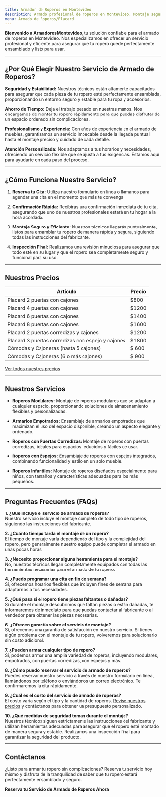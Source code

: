 ```yaml
---
title: Armador de Roperos en Montevideo
description: Armado profesional de roperos en Montevideo. Montaje seguro y eficiente. Reserva tu cita hoy y disfruta de tu ropero perfectamente ensamblado.
menu: Armado de Roperos/Placard
---
```


**Bienvenido a ArmadoresMontevideo**, tu solución confiable para el armado de roperos en Montevideo. Nos especializamos en ofrecer un servicio profesional y eficiente para asegurar que tu ropero quede perfectamente ensamblado y listo para usar.

---

## ¿Por Qué Elegir Nuestro Servicio de Armado de Roperos?

**Seguridad y Estabilidad:**
Nuestros técnicos están altamente capacitados para asegurar que cada pieza de tu ropero esté perfectamente ensamblada, proporcionando un entorno seguro y estable para tu ropa y accesorios.

**Ahorro de Tiempo:**
Deja el trabajo pesado en nuestras manos. Nos encargamos de montar tu ropero rápidamente para que puedas disfrutar de un espacio ordenado sin complicaciones.

**Profesionalismo y Experiencia:**
Con años de experiencia en el armado de muebles, garantizamos un servicio impecable desde la llegada puntual hasta el montaje preciso y cuidado de cada detalle.

**Atención Personalizada:**
Nos adaptamos a tus horarios y necesidades, ofreciendo un servicio flexible que se ajusta a tus exigencias. Estamos aquí para ayudarte en cada paso del proceso.

---

## ¿Cómo Funciona Nuestro Servicio?

1. **Reserva tu Cita:**
   Utiliza nuestro formulario en línea o llámanos para agendar una cita en el momento que más te convenga.

2. **Confirmación Rápida:**
   Recibirás una confirmación inmediata de tu cita, asegurando que uno de nuestros profesionales estará en tu hogar a la hora acordada.

3. **Montaje Seguro y Eficiente:**
   Nuestros técnicos llegarán puntualmente, listos para ensamblar tu ropero de manera rápida y segura, siguiendo todas las instrucciones del fabricante.

4. **Inspección Final:**
   Realizamos una revisión minuciosa para asegurar que todo esté en su lugar y que el ropero sea completamente seguro y funcional para su uso.

---

## Nuestros Precios

| Artículo                                           | Precio  |
|----------------------------------------------------|---------|
| Placard 2 puertas con cajones                     | $800    |
| Placard 4 puertas con cajones                     | $1200   |
| Placard 6 puertas con cajones                     | $1400   |
| Placard 8 puertas con cajones                     | $1600   |
| Placard 2 puertas corredizas y cajones            | $1200   |
| Placard 3 puertas corredizas con espejo y cajones | $1800   |
| Cómodas y Cajoneras (hasta 5 cajones)             | $ 600   |
| Cómodas y Cajoneras (6 o más cajones)             | $ 900   |

[Ver todos nuestros precios](/precios)

---

## Nuestros Servicios

- **Roperos Modulares:**
  Montaje de roperos modulares que se adaptan a cualquier espacio, proporcionando soluciones de almacenamiento flexibles y personalizadas.

- **Armarios Empotrados:**
  Ensamblaje de armarios empotrados que maximizan el uso del espacio disponible, creando un aspecto elegante y ordenado.

- **Roperos con Puertas Corredizas:**
  Montaje de roperos con puertas corredizas, ideales para espacios reducidos y fáciles de usar.

- **Roperos con Espejos:**
  Ensamblaje de roperos con espejos integrados, combinando funcionalidad y estilo en un solo mueble.

- **Roperos Infantiles:**
  Montaje de roperos diseñados especialmente para niños, con tamaños y características adecuadas para los más pequeños.

---

## Preguntas Frecuentes (FAQs)

**1. ¿Qué incluye el servicio de armado de roperos?**  
Nuestro servicio incluye el montaje completo de todo tipo de roperos, siguiendo las instrucciones del fabricante.

**2. ¿Cuánto tiempo tarda el montaje de un ropero?**  
El tiempo de montaje varía dependiendo del tipo y la complejidad del ropero, pero generalmente nuestro equipo puede completar el armado en unas pocas horas.

**3. ¿Necesito proporcionar alguna herramienta para el montaje?**  
No, nuestros técnicos llegan completamente equipados con todas las herramientas necesarias para el armado de tu ropero.

**4. ¿Puedo programar una cita en fin de semana?**  
Sí, ofrecemos horarios flexibles que incluyen fines de semana para adaptarnos a tus necesidades.

**5. ¿Qué pasa si el ropero tiene piezas faltantes o dañadas?**  
Si durante el montaje descubrimos que faltan piezas o están dañadas, te informaremos de inmediato para que puedas contactar al fabricante o al vendedor para obtener las piezas necesarias.

**6. ¿Ofrecen garantía sobre el servicio de montaje?**  
Sí, ofrecemos una garantía de satisfacción en nuestro servicio. Si tienes algún problema con el montaje de tu ropero, volveremos para solucionarlo sin costo adicional.

**7. ¿Pueden armar cualquier tipo de ropero?**  
Sí, podemos armar una amplia variedad de roperos, incluyendo modulares, empotrados, con puertas corredizas, con espejos y más.

**8. ¿Cómo puedo reservar el servicio de armado de roperos?**  
Puedes reservar nuestro servicio a través de nuestro formulario en línea, llamándonos por teléfono o enviándonos un correo electrónico. Te confirmaremos la cita rápidamente.

**9. ¿Cuál es el costo del servicio de armado de roperos?**  
El costo varía según el tipo y la cantidad de roperos. [Revise nuestros precios](/precios) y contáctanos para obtener un presupuesto personalizado.

**10. ¿Qué medidas de seguridad toman durante el montaje?**  
Nuestros técnicos siguen estrictamente las instrucciones del fabricante y utilizan herramientas adecuadas para asegurar que el ropero esté montado de manera segura y estable. Realizamos una inspección final para garantizar la seguridad del producto.

---

## Contáctanos

¿Listo para armar tu ropero sin complicaciones? Reserva tu servicio hoy mismo y disfruta de la tranquilidad de saber que tu ropero estará perfectamente ensamblado y seguro.

**Reserva tu Servicio de Armado de Roperos Ahora**
